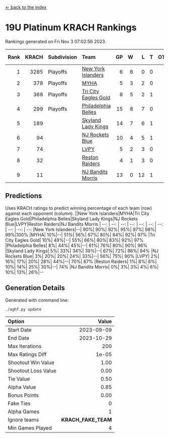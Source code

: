 [<- back to the index](readme.md)
# 19U Platinum KRACH Rankings
Rankings generated on Fri Nov  3 07:02:56 2023.

Rank|KRACH|Subdivision|Team|GP|W|L|T|OTW|OTL|SoS|Exp Wins|Win Diff
---:|---:|:---|:---|---:|---:|---:|---:|---:|---:|---:|---:|---:
1|3285|Playoffs|[New York Islanders](https://gamesheetstats.com/seasons/3663/teams/140861/schedule)|6|6|0|0|0|0|74|6.8|-0.0
2|378|Playoffs|[MYHA](https://gamesheetstats.com/seasons/3663/teams/140863/schedule)|5|3|2|0|0|0|234|3.9|0.0
3|368|Playoffs|[Tri City Eagles Gold](https://gamesheetstats.com/seasons/3663/teams/140869/schedule)|8|5|2|1|0|0|177|6.4|0.0
4|299|Playoffs|[Philadelphia Belles](https://gamesheetstats.com/seasons/3663/teams/140864/schedule)|15|8|7|0|0|0|681|8.9|0.0
5|189||[Skyland Lady Kings](https://gamesheetstats.com/seasons/3663/teams/140865/schedule)|14|7|6|1|0|0|455|8.4|0.0
6|94||[NJ Rockets Blue](https://gamesheetstats.com/seasons/3663/teams/140867/schedule)|10|4|5|1|0|0|971|5.4|0.0
7|74||[LVPY](https://gamesheetstats.com/seasons/3663/teams/140860/schedule)|5|2|3|0|0|0|134|2.9|0.0
8|32||[Reston Raiders](https://gamesheetstats.com/seasons/3663/teams/140868/schedule)|4|1|3|0|0|0|123|1.9|0.0
9|11||[NJ Bandits Morris](https://gamesheetstats.com/seasons/3663/teams/140866/schedule)|13|0|12|1|0|0|600|1.4|0.0

## Predictions
Uses KRACH ratings to predict winning percentage of each team (row) against each opponent (column).
||New York Islanders|MYHA|Tri City Eagles Gold|Philadelphia Belles|Skyland Lady Kings|NJ Rockets Blue|LVPY|Reston Raiders|NJ Bandits Morris
| --: | --: | --: | --: | --: | --: | --: | --: | --: | --: 
|New York Islanders|--| 90%| 90%| 92%| 95%| 97%| 98%| 99%|100%
|MYHA| 10%|--| 51%| 56%| 67%| 80%| 84%| 92%| 97%
|Tri City Eagles Gold| 10%| 49%|--| 55%| 66%| 80%| 83%| 92%| 97%
|Philadelphia Belles|  8%| 44%| 45%|--| 61%| 76%| 80%| 90%| 96%
|Skyland Lady Kings|  5%| 33%| 34%| 39%|--| 67%| 72%| 86%| 94%
|NJ Rockets Blue|  3%| 20%| 20%| 24%| 33%|--| 56%| 75%| 90%
|LVPY|  2%| 16%| 17%| 20%| 28%| 44%|--| 70%| 87%
|Reston Raiders|  1%|  8%|  8%| 10%| 14%| 25%| 30%|--| 74%
|NJ Bandits Morris|  0%|  3%|  3%|  4%|  6%| 10%| 13%| 26%|--

## Generation Details

Generated with command line:
```
./aghf.py update
```

| Option | Value |
| :----- | ----: |
| Start Date | 2023-09-09 |
| End Date | 2023-10-29 |
| Max Iterations | 200 |
| Max Ratings Diff | 1e-05 |
| Shootout Win Value | 1.00 |
| Shootout Loss Value | 0.00 |
| Tie Value | 0.50 |
| Alpha Value | 0.85 |
| Bonus Points | 0.00 |
| Fake Ties | 0 |
| Alpha Games | 1 |
| Ignore teams | __KRACH_FAKE_TEAM__ |
| Min Games Played | 4 |

